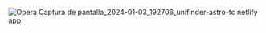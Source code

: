 ![Opera Captura de pantalla_2024-01-03_192706_unifinder-astro-tc netlify app](https://github.com/TeGsOg1/UniFinder-Astro/assets/137315681/a91bbe3c-3630-47f7-bdf3-41140867c348)
